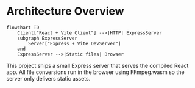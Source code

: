 # Architecture Overview

```mermaid
flowchart TD
    Client["React + Vite Client"] -->|HTTP| ExpressServer
    subgraph ExpressServer
        Server["Express + Vite DevServer"]
    end
    ExpressServer -->|Static files| Browser
```

This project ships a small Express server that serves the compiled React app. All
file conversions run in the browser using FFmpeg.wasm so the server only delivers
static assets.
